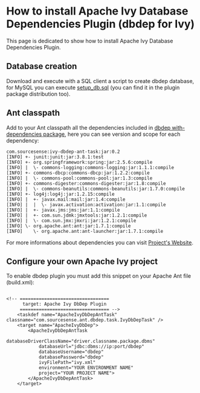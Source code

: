 # How to install Apache Ivy Database Dependencies Plugin (dbdep for Ivy) #

This page is dedicated to show how to install Apache Ivy Database Dependencies Plugin.

## Database creation ##
Download and execute with a SQL client a script to create dbdep database, for MySQL you can execute [setup\_db.sql](http://ivy-dbdep-ant-task.googlecode.com/files/setup_db.sql) (you can find it in the plugin package distribution too).

## Ant classpath ##

Add to your Ant classpath all the dependencies included in [dbdep with-dependencies package](http://ivy-dbdep-ant-task.googlecode.com/files/ivy-dbdep-ant-task-0.2-with-dependencies.zip), here you can see version and scope for each dependency:

```
com.sourcesense:ivy-dbdep-ant-task:jar:0.2
[INFO] +- junit:junit:jar:3.8.1:test
[INFO] +- org.springframework:spring:jar:2.5.6:compile
[INFO] |  \- commons-logging:commons-logging:jar:1.1.1:compile
[INFO] +- commons-dbcp:commons-dbcp:jar:1.2.2:compile
[INFO] |  \- commons-pool:commons-pool:jar:1.3:compile
[INFO] +- commons-digester:commons-digester:jar:1.8:compile
[INFO] |  \- commons-beanutils:commons-beanutils:jar:1.7.0:compile
[INFO] +- log4j:log4j:jar:1.2.15:compile
[INFO] |  +- javax.mail:mail:jar:1.4:compile
[INFO] |  |  \- javax.activation:activation:jar:1.1:compile
[INFO] |  +- javax.jms:jms:jar:1.1:compile
[INFO] |  +- com.sun.jdmk:jmxtools:jar:1.2.1:compile
[INFO] |  \- com.sun.jmx:jmxri:jar:1.2.1:compile
[INFO] \- org.apache.ant:ant:jar:1.7.1:compile
[INFO]    \- org.apache.ant:ant-launcher:jar:1.7.1:compile
```

For more informations about dependencies you can visit [Project's Website](http://www.open4dev.com/storage/projects/ivy-dbdep-ant-task/dependencies.html).

## Configure your own Apache Ivy project ##

To enable dbdep plugin you must add this snippet on your Apache Ant file (build.xml):

```

<!-- ================================= 
      target: Apache Ivy DbDep Plugin             
     ================================= -->
	<taskdef name="ApacheIvyDbDepAntTask" classname="com.sourcesense.ant.dbdep.task.IvyDbDepTask" />
	<target name="ApacheIvyDbDep">
		<ApacheIvyDbDepAntTask 
                        databaseDriverClassName="driver.classname.package.dbms" 
			databaseUrl="jdbc:dbms://ip:port/dbdep" 
			databaseUsername="dbdep" 
			databasePassword="dbdep" 
			ivyFilePath="ivy.xml" 
			environment="YOUR ENVIRONMENT NAME" 
			project="YOUR PROJECT NAME">
		</ApacheIvyDbDepAntTask>
	</target>

```